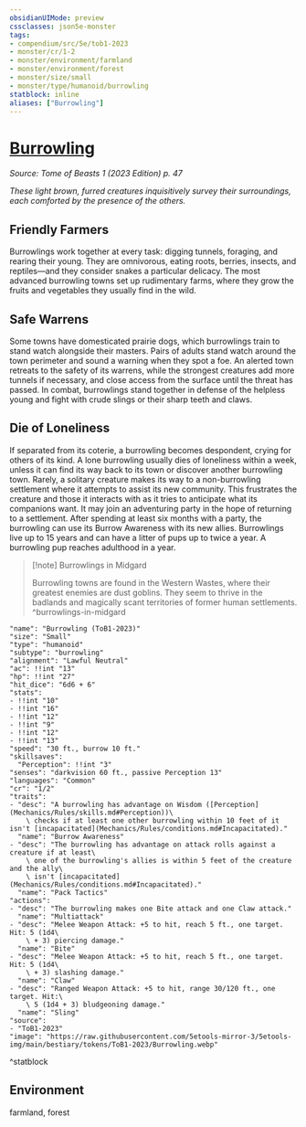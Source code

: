 ```yaml
---
obsidianUIMode: preview
cssclasses: json5e-monster
tags:
- compendium/src/5e/tob1-2023
- monster/cr/1-2
- monster/environment/farmland
- monster/environment/forest
- monster/size/small
- monster/type/humanoid/burrowling
statblock: inline
aliases: ["Burrowling"]
---
```

# [Burrowling](Mechanics\bestiary\humanoid/burrowling-tob1-2023.md)
*Source: Tome of Beasts 1 (2023 Edition) p. 47*  

*These light brown, furred creatures inquisitively survey their surroundings, each comforted by the presence of the others.*

## Friendly Farmers

Burrowlings work together at every task: digging tunnels, foraging, and rearing their young. They are omnivorous, eating roots, berries, insects, and reptiles—and they consider snakes a particular delicacy. The most advanced burrowling towns set up rudimentary farms, where they grow the fruits and vegetables they usually find in the wild.

## Safe Warrens

Some towns have domesticated prairie dogs, which burrowlings train to stand watch alongside their masters. Pairs of adults stand watch around the town perimeter and sound a warning when they spot a foe. An alerted town retreats to the safety of its warrens, while the strongest creatures add more tunnels if necessary, and close access from the surface until the threat has passed. In combat, burrowlings stand together in defense of the helpless young and fight with crude slings or their sharp teeth and claws.

## Die of Loneliness

If separated from its coterie, a burrowling becomes despondent, crying for others of its kind. A lone burrowling usually dies of loneliness within a week, unless it can find its way back to its town or discover another burrowling town. Rarely, a solitary creature makes its way to a non-burrowling settlement where it attempts to assist its new community. This frustrates the creature and those it interacts with as it tries to anticipate what its companions want. It may join an adventuring party in the hope of returning to a settlement. After spending at least six months with a party, the burrowling can use its Burrow Awareness with its new allies. Burrowlings live up to 15 years and can have a litter of pups up to twice a year. A burrowling pup reaches adulthood in a year.

> [!note] Burrowlings in Midgard
> 
> Burrowling towns are found in the Western Wastes, where their greatest enemies are dust goblins. They seem to thrive in the badlands and magically scant territories of former human settlements.
^burrowlings-in-midgard

```statblock
"name": "Burrowling (ToB1-2023)"
"size": "Small"
"type": "humanoid"
"subtype": "burrowling"
"alignment": "Lawful Neutral"
"ac": !!int "13"
"hp": !!int "27"
"hit_dice": "6d6 + 6"
"stats":
- !!int "10"
- !!int "16"
- !!int "12"
- !!int "9"
- !!int "12"
- !!int "13"
"speed": "30 ft., burrow 10 ft."
"skillsaves":
  "Perception": !!int "3"
"senses": "darkvision 60 ft., passive Perception 13"
"languages": "Common"
"cr": "1/2"
"traits":
- "desc": "A burrowling has advantage on Wisdom ([Perception](Mechanics/Rules/skills.md#Perception))\
    \ checks if at least one other burrowling within 10 feet of it isn't [incapacitated](Mechanics/Rules/conditions.md#Incapacitated)."
  "name": "Burrow Awareness"
- "desc": "The burrowling has advantage on attack rolls against a creature if at least\
    \ one of the burrowling's allies is within 5 feet of the creature and the ally\
    \ isn't [incapacitated](Mechanics/Rules/conditions.md#Incapacitated)."
  "name": "Pack Tactics"
"actions":
- "desc": "The burrowling makes one Bite attack and one Claw attack."
  "name": "Multiattack"
- "desc": "Melee Weapon Attack: +5 to hit, reach 5 ft., one target. Hit: 5 (1d4\
    \ + 3) piercing damage."
  "name": "Bite"
- "desc": "Melee Weapon Attack: +5 to hit, reach 5 ft., one target. Hit: 5 (1d4\
    \ + 3) slashing damage."
  "name": "Claw"
- "desc": "Ranged Weapon Attack: +5 to hit, range 30/120 ft., one target. Hit:\
    \ 5 (1d4 + 3) bludgeoning damage."
  "name": "Sling"
"source":
- "ToB1-2023"
"image": "https://raw.githubusercontent.com/5etools-mirror-3/5etools-img/main/bestiary/tokens/ToB1-2023/Burrowling.webp"
```
^statblock

## Environment

farmland, forest